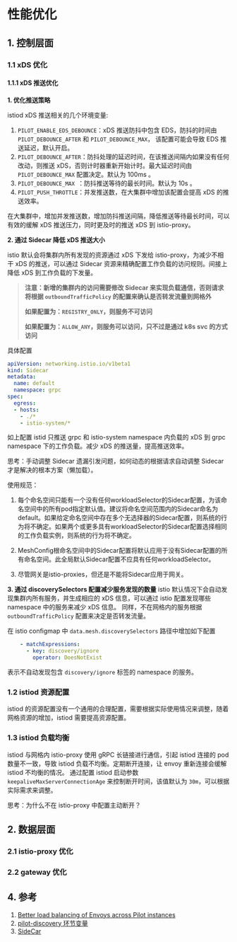# 性能优化

## 1. 控制层面

### 1.1 xDS 优化

#### 1.1.1 xDS 推送优化

**1. 优化推送策略**

istiod xDS 推送相关的几个环境变量:
1. `PILOT_ENABLE_EDS_DEBOUNCE`：xDS 推送防抖中包含 EDS，防抖的时间由 `PILOT_DEBOUNCE_AFTER` 和 `PILOT_DEBOUNCE_MAX`， 该配置可能会导致 EDS 推送延迟，默认开启。
2. `PILOT_DEBOUNCE_AFTER`：防抖处理的延迟时间，在该推送间隔内如果没有任何改动，则推送 xDS，否则计时器重新开始计时。最大延迟时间由 `PILOT_DEBOUNCE_MAX` 配置决定。默认为 100ms 。
3. `PILOT_DEBOUNCE_MAX `：防抖推送等待的最长时间。默认为 10s 。
4. `PILOT_PUSH_THROTTLE`：并发推送数，在大集群中增加该配置会提高 xDS 的推送效率。

在大集群中，增加并发推送数，增加防抖推送间隔，降低推送等待最长时间，可以有效的缓解 xDS 推送压力，同时更及时的推送 xDS 到 istio-proxy。

**2. 通过 Sidecar 降低 xDS 推送大小**

istio 默认会将集群内所有发现的资源通过 xDS 下发给 istio-proxy，为减少不相干 xDS 的推送，可以通过 Sidecar 资源来精确配置工作负载的访问规则。间接上降低 xDS 到工作负载的下发量。

> **注意：新增的集群内的访问需要修改 Sidecar 来实现负载通信，否则请求将根据 `outboundTrafficPolicy` 的配置来确认是否转发流量到网格外**
>
> **如果配置为：`REGISTRY_ONLY`，则服务不可访问**
>
> **如果配置为：`ALLOW_ANY`，则服务可以访问，只不过是通过 k8s svc 的方式访问**

具体配置

```yaml
apiVersion: networking.istio.io/v1beta1
kind: Sidecar
metadata:
  name: default
  namespace: grpc
spec:
  egress:
  - hosts:
    - ./*
    - istio-system/*
```

如上配置 istid 只推送 grpc 和 istio-system namespace 内负载的 xDS 到 grpc namespace 下的工作负载。减少 xDS 的推送量，提高推送效率。

思考：手动调整 Sidecar 遗漏引发问题，如何动态的根据请求自动调整 Sidecar 才是解决的根本方案（懒加载）。

使用规范：
1. 每个命名空间只能有一个没有任何workloadSelector的Sidecar配置，为该命名空间中的所有pod指定默认值。建议将命名空间范围内的Sidecar命名为default。如果给定命名空间中存在多个无选择器的Sidecar配置，则系统的行为将不确定。如果两个或更多具有workloadSelector的Sidecar配置选择相同的工作负载实例，则系统的行为将不确定。

2. MeshConfig根命名空间中的Sidecar配置将默认应用于没有Sidecar配置的所有命名空间。此全局默认Sidecar配置不应具有任何workloadSelector。

3. 尽管网关是istio-proxies，但还是不能将Sidecar应用于网关。

**3. 通过 discoverySelectors 配置减少服务发现的数量**
istio 默认情况下会自动发现集群内所有服务，并生成相应的 xDS 信息，可以通过 istio 配置发现哪些 namespace 中的服务来减少 xDS 信息。
同样，不在网格内的服务根据 `outboundTrafficPolicy` 配置来决定是否转发流量。

在 istio configmap 中 `data.mesh.discoverySelectors` 路径中增加如下配置

```yaml
    - matchExpressions:
      - key: discovery/ignore
        operator: DoesNotExist
```

表示不自动发现包含 `discovery/ignore` 标签的 namespace 的服务。

### 1.2 istiod 资源配置

istiod 的资源配置没有一个通用的合理配置，需要根据实际使用情况来调整，随着网格资源的增加，istiod 需要提高资源配置。

### 1.3 istiod 负载均衡

istiod 与网格内 istio-proxy 使用 gRPC 长链接进行通信，引起 istiod 连接的 pod 数量不一致，导致 istiod 负载不均衡。定期断开连接，让 envoy 重新连接会缓解 istiod 不均衡的情况。
通过配置 istiod 启动参数 `keepaliveMaxServerConnectionAge` 来控制断开时间，该值默认为 `30m`，可以根据实际需求来调整。


思考：为什么不在 istio-proxy 中配置主动断开？

## 2. 数据层面

### 2.1 istio-proxy 优化

### 2.2 gateway 优化



## 4. 参考

1. [Better load balancing of Envoys across Pilot instances](https://github.com/istio/istio/issues/11181)
2. [pilot-discovery 环节变量](https://istio.io/latest/docs/reference/commands/pilot-discovery/#envvars)
3. [SideCar](https://istio.io/latest/docs/reference/config/networking/sidecar/)
